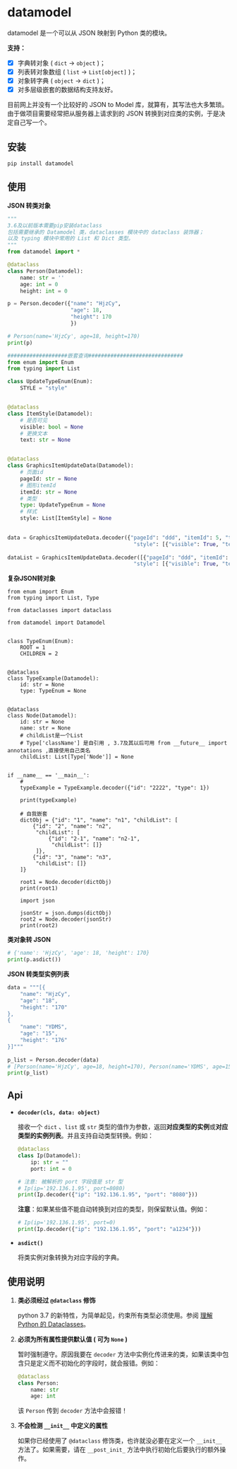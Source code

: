 # datamodel

datamodel 是一个可以从 JSON 映射到 Python 类的模块。

**支持：**

- [x] 字典转对象 ( `dict` → `object` )；
- [x] 列表转对象数组 ( `list` → `List[object]` )；
- [x] 对象转字典 ( `object` → `dict` )；
- [x] 对多层级嵌套的数据结构支持友好。

目前网上并没有一个比较好的 JSON to Model 库，就算有，其写法也大多繁琐。由于做项目需要经常把从服务器上请求到的 JSON  转换到对应类的实例，于是决定自己写一个。

## 安装

```shell
pip install datamodel
```

## 使用

**JSON 转类对象**

```python
"""
3.6及以前版本需要pip安装dataclass
包括需要继承的 Datamodel 类，dataclasses 模块中的 dataclass 装饰器；
以及 typing 模块中常用的 List 和 Dict 类型。
"""
from datamodel import *

@dataclass
class Person(Datamodel):
    name: str = ''
    age: int = 0
    height: int = 0

p = Person.decoder({"name": "HjzCy",
                    "age": 18,
                    "height": 170
                    })

# Person(name='HjzCy', age=18, height=170)
print(p)

###################嵌套查询##############################
from enum import Enum
from typing import List

class UpdateTypeEnum(Enum):
    STYLE = "style"


@dataclass
class ItemStyle(Datamodel):
    # 是否可见
    visible: bool = None
    # 更换文本
    text: str = None


@dataclass
class GraphicsItemUpdateData(Datamodel):
    # 页面id
    pageId: str = None
    # 图形itemId
    itemId: str = None
    # 类型
    type: UpdateTypeEnum = None
    # 样式
    style: List[ItemStyle] = None

        
data = GraphicsItemUpdateData.decoder({"pageId": "ddd", "itemId": 5, "type": "style",
                                        "style": [{"visible": True, "text": "ddd"}]})        
        
dataList = GraphicsItemUpdateData.decoder([{"pageId": "ddd", "itemId": 5, "type": "style",
                                        "style": [{"visible": True, "text": "ddd"}]}])


```

**复杂JSON转对象**



```
from enum import Enum
from typing import List, Type

from dataclasses import dataclass

from datamodel import Datamodel


class TypeEnum(Enum):
    ROOT = 1
    CHILDREN = 2


@dataclass
class TypeExample(Datamodel):
    id: str = None
    type: TypeEnum = None


@dataclass
class Node(Datamodel):
    id: str = None
    name: str = None
    # childList是一个List
    # Type['className'] 是自引用 , 3.7及其以后可用 from __future__ import annotations ,直接使用自己类名
    childList: List[Type['Node']] = None


if __name__ == '__main__':
    # 
    typeExample = TypeExample.decoder({"id": "2222", "type": 1})

    print(typeExample)

    # 自我嵌套
    dictObj = {"id": "1", "name": "n1", "childList": [
        {"id": "2", "name": "n2",
         "childList": [
             {"id": "2-1", "name": "n2-1",
              "childList": []}
         ]},
        {"id": "3", "name": "n3",
         "childList": []}
    ]}

    root1 = Node.decoder(dictObj)
    print(root1)

    import json

    jsonStr = json.dumps(dictObj)
    root2 = Node.decoder(jsonStr)
    print(root2)
```



**类对象转 JSON**

```python
# {'name': 'HjzCy', 'age': 18, 'height': 170}
print(p.asdict())
```

**JSON 转类型实例列表**

```python
data = """[{
    "name": "HjzCy",
    "age": "18",
    "height": "170"
},
{
    "name": "YDMS",
    "age": "15",
    "height": "176"
}]"""
    
p_list = Person.decoder(data)
# [Person(name='HjzCy', age=18, height=170), Person(name='YDMS', age=15, height=176)]
print(p_list)
```

## Api

- **`decoder(cls, data: object)`**

  接收一个 `dict` 、`list` 或 `str` 类型的值作为参数，返回**对应类型的实例**或**对应类型的实例列表**。并且支持自动类型转换。例如：

  ```python
  @dataclass
  class Ip(Datamodel):
      ip: str = ""
      port: int = 0
  
  # 注意: 被解析的 port 字段值是 str 型
  # Ip(ip='192.136.1.95', port=8080)
  print(Ip.decoder({"ip": "192.136.1.95", "port": "8080"}))
  ```

  **注意**：如果某些值不能自动转换到对应的类型，则保留默认值。例如：

  ```python
  # Ip(ip='192.136.1.95', port=0)
  print(Ip.decoder({"ip": "192.136.1.95", "port": "a1234"}))
  ```

- **`asdict()`**

  将类实例对象转换为对应字段的字典。

## 使用说明

1. **类必须经过 `@dataclass` 修饰**

    python 3.7 的新特性，为简单起见，约束所有类型必须使用。参阅 [理解 Python 的 Dataclasses](https://zhuanlan.zhihu.com/p/59657729)。
    
2. **必须为所有属性提供默认值 ( 可为 `None` )**

    暂时强制遵守。原因我要在 `decoder` 方法中实例化传进来的类，如果该类中包含只是定义而不初始化的字段时，就会报错。例如：
    ```python
    @dataclass
    class Person:
        name: str
        age: int
    ```
    该 `Person` 传到 `decoder` 方法中会报错！

3. **不会检测 `__init__` 中定义的属性**

    如果你已经使用了 `@dataclass` 修饰类，也许就没必要在定义一个 `__init__` 方法了。如果需要，请在 `__post_init_` 方法中执行初始化后要执行的额外操作。
